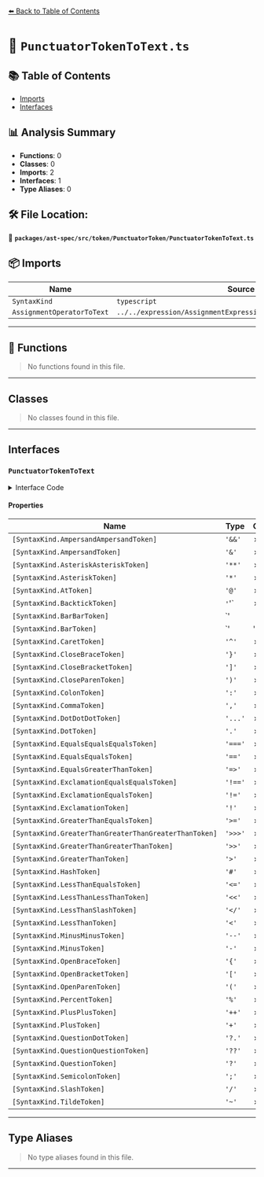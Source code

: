 [⬅️ Back to Table of Contents](../../../../../index.md)

# 📄 `PunctuatorTokenToText.ts`

## 📚 Table of Contents

- [Imports](#imports)
- [Interfaces](#interfaces)

## 📊 Analysis Summary

- **Functions**: 0
- **Classes**: 0
- **Imports**: 2
- **Interfaces**: 1
- **Type Aliases**: 0

## 🛠️ File Location:
📂 **`packages/ast-spec/src/token/PunctuatorToken/PunctuatorTokenToText.ts`**

## 📦 Imports

| Name | Source |
|------|--------|
| `SyntaxKind` | `typescript` |
| `AssignmentOperatorToText` | `../../expression/AssignmentExpression/AssignmentOperatorToText` |


---

## 🔧 Functions

> No functions found in this file.


---

## Classes

> No classes found in this file.


---

## Interfaces

### `PunctuatorTokenToText`

<details><summary>Interface Code</summary>

```ts
export interface PunctuatorTokenToText extends AssignmentOperatorToText {
  [SyntaxKind.AmpersandAmpersandToken]: '&&';
  [SyntaxKind.AmpersandToken]: '&';
  [SyntaxKind.AsteriskAsteriskToken]: '**';
  [SyntaxKind.AsteriskToken]: '*';
  [SyntaxKind.AtToken]: '@';
  [SyntaxKind.BacktickToken]: '`';
  [SyntaxKind.BarBarToken]: '||';
  [SyntaxKind.BarToken]: '|';
  [SyntaxKind.CaretToken]: '^';
  [SyntaxKind.CloseBraceToken]: '}';
  [SyntaxKind.CloseBracketToken]: ']';
  [SyntaxKind.CloseParenToken]: ')';
  [SyntaxKind.ColonToken]: ':';
  [SyntaxKind.CommaToken]: ',';
  [SyntaxKind.DotDotDotToken]: '...';
  [SyntaxKind.DotToken]: '.';
  [SyntaxKind.EqualsEqualsEqualsToken]: '===';
  [SyntaxKind.EqualsEqualsToken]: '==';
  [SyntaxKind.EqualsGreaterThanToken]: '=>';
  [SyntaxKind.ExclamationEqualsEqualsToken]: '!==';
  [SyntaxKind.ExclamationEqualsToken]: '!=';
  [SyntaxKind.ExclamationToken]: '!';
  [SyntaxKind.GreaterThanEqualsToken]: '>=';
  [SyntaxKind.GreaterThanGreaterThanGreaterThanToken]: '>>>';
  [SyntaxKind.GreaterThanGreaterThanToken]: '>>';
  [SyntaxKind.GreaterThanToken]: '>';
  [SyntaxKind.HashToken]: '#';
  [SyntaxKind.LessThanEqualsToken]: '<=';
  [SyntaxKind.LessThanLessThanToken]: '<<';
  [SyntaxKind.LessThanSlashToken]: '</';
  [SyntaxKind.LessThanToken]: '<';
  [SyntaxKind.MinusMinusToken]: '--';
  [SyntaxKind.MinusToken]: '-';
  [SyntaxKind.OpenBraceToken]: '{';
  [SyntaxKind.OpenBracketToken]: '[';
  [SyntaxKind.OpenParenToken]: '(';
  [SyntaxKind.PercentToken]: '%';
  [SyntaxKind.PlusPlusToken]: '++';
  [SyntaxKind.PlusToken]: '+';
  [SyntaxKind.QuestionDotToken]: '?.';
  [SyntaxKind.QuestionQuestionToken]: '??';
  [SyntaxKind.QuestionToken]: '?';
  [SyntaxKind.SemicolonToken]: ';';
  [SyntaxKind.SlashToken]: '/';
  [SyntaxKind.TildeToken]: '~';
}
```
</details>

#### Properties

| Name | Type | Optional | Description |
|------|------|----------|-------------|
| `[SyntaxKind.AmpersandAmpersandToken]` | `'&&'` | ✗ |  |
| `[SyntaxKind.AmpersandToken]` | `'&'` | ✗ |  |
| `[SyntaxKind.AsteriskAsteriskToken]` | `'**'` | ✗ |  |
| `[SyntaxKind.AsteriskToken]` | `'*'` | ✗ |  |
| `[SyntaxKind.AtToken]` | `'@'` | ✗ |  |
| `[SyntaxKind.BacktickToken]` | `'`'` | ✗ |  |
| `[SyntaxKind.BarBarToken]` | `'||'` | ✗ |  |
| `[SyntaxKind.BarToken]` | `'|'` | ✗ |  |
| `[SyntaxKind.CaretToken]` | `'^'` | ✗ |  |
| `[SyntaxKind.CloseBraceToken]` | `'}'` | ✗ |  |
| `[SyntaxKind.CloseBracketToken]` | `']'` | ✗ |  |
| `[SyntaxKind.CloseParenToken]` | `')'` | ✗ |  |
| `[SyntaxKind.ColonToken]` | `':'` | ✗ |  |
| `[SyntaxKind.CommaToken]` | `','` | ✗ |  |
| `[SyntaxKind.DotDotDotToken]` | `'...'` | ✗ |  |
| `[SyntaxKind.DotToken]` | `'.'` | ✗ |  |
| `[SyntaxKind.EqualsEqualsEqualsToken]` | `'==='` | ✗ |  |
| `[SyntaxKind.EqualsEqualsToken]` | `'=='` | ✗ |  |
| `[SyntaxKind.EqualsGreaterThanToken]` | `'=>'` | ✗ |  |
| `[SyntaxKind.ExclamationEqualsEqualsToken]` | `'!=='` | ✗ |  |
| `[SyntaxKind.ExclamationEqualsToken]` | `'!='` | ✗ |  |
| `[SyntaxKind.ExclamationToken]` | `'!'` | ✗ |  |
| `[SyntaxKind.GreaterThanEqualsToken]` | `'>='` | ✗ |  |
| `[SyntaxKind.GreaterThanGreaterThanGreaterThanToken]` | `'>>>'` | ✗ |  |
| `[SyntaxKind.GreaterThanGreaterThanToken]` | `'>>'` | ✗ |  |
| `[SyntaxKind.GreaterThanToken]` | `'>'` | ✗ |  |
| `[SyntaxKind.HashToken]` | `'#'` | ✗ |  |
| `[SyntaxKind.LessThanEqualsToken]` | `'<='` | ✗ |  |
| `[SyntaxKind.LessThanLessThanToken]` | `'<<'` | ✗ |  |
| `[SyntaxKind.LessThanSlashToken]` | `'</'` | ✗ |  |
| `[SyntaxKind.LessThanToken]` | `'<'` | ✗ |  |
| `[SyntaxKind.MinusMinusToken]` | `'--'` | ✗ |  |
| `[SyntaxKind.MinusToken]` | `'-'` | ✗ |  |
| `[SyntaxKind.OpenBraceToken]` | `'{'` | ✗ |  |
| `[SyntaxKind.OpenBracketToken]` | `'['` | ✗ |  |
| `[SyntaxKind.OpenParenToken]` | `'('` | ✗ |  |
| `[SyntaxKind.PercentToken]` | `'%'` | ✗ |  |
| `[SyntaxKind.PlusPlusToken]` | `'++'` | ✗ |  |
| `[SyntaxKind.PlusToken]` | `'+'` | ✗ |  |
| `[SyntaxKind.QuestionDotToken]` | `'?.'` | ✗ |  |
| `[SyntaxKind.QuestionQuestionToken]` | `'??'` | ✗ |  |
| `[SyntaxKind.QuestionToken]` | `'?'` | ✗ |  |
| `[SyntaxKind.SemicolonToken]` | `';'` | ✗ |  |
| `[SyntaxKind.SlashToken]` | `'/'` | ✗ |  |
| `[SyntaxKind.TildeToken]` | `'~'` | ✗ |  |


---

## Type Aliases

> No type aliases found in this file.


---